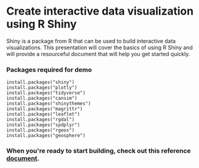 # Create interactive data visualization using R Shiny

Shiny is a package from R that can be used to build interactive data visualizations. 
This presentation will cover the basics of using R Shiny and will provide a resourceful document that will help you get started quickly. 

### Packages required for demo

```
install.packages("shiny")
install.packages("plotly")
install.packages("tidyverse")
install.packages("cansim")
install.packages("shinythemes")
install.packages("magrittr")
install.packages("leaflet")
install.packages("rgdal")
install.packages("spdplyr")
install.packages("rgeos")
install.packages("geosphere")
```


### When you're ready to start building, check out this reference [document](https://github.com/cuddjim/candev_shiny/blob/master/Ref%20doc.docx). 
